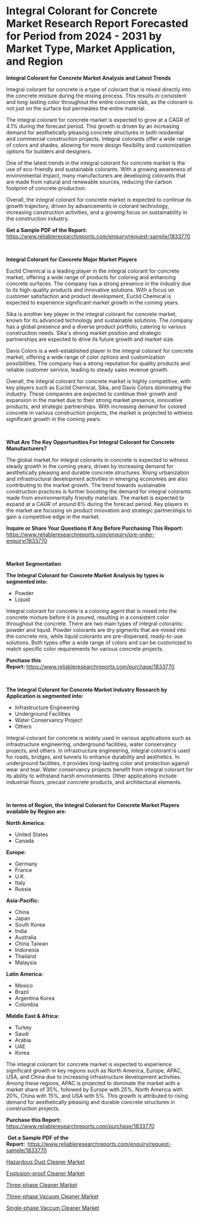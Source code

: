 <p><h1>Integral Colorant for Concrete Market Research Report Forecasted for Period from 2024 -  2031 by Market Type, Market Application, and Region</h1></p><p><strong>Integral Colorant for Concrete Market Analysis and Latest Trends</strong></p>
<p><p>Integral colorant for concrete is a type of colorant that is mixed directly into the concrete mixture during the mixing process. This results in consistent and long-lasting color throughout the entire concrete slab, as the colorant is not just on the surface but permeates the entire material.</p><p>The integral colorant for concrete market is expected to grow at a CAGR of 4.1% during the forecast period. This growth is driven by an increasing demand for aesthetically pleasing concrete structures in both residential and commercial construction projects. Integral colorants offer a wide range of colors and shades, allowing for more design flexibility and customization options for builders and designers.</p><p>One of the latest trends in the integral colorant for concrete market is the use of eco-friendly and sustainable colorants. With a growing awareness of environmental impact, many manufacturers are developing colorants that are made from natural and renewable sources, reducing the carbon footprint of concrete production.</p><p>Overall, the integral colorant for concrete market is expected to continue its growth trajectory, driven by advancements in colorant technology, increasing construction activities, and a growing focus on sustainability in the construction industry.</p></p>
<p><strong>Get a Sample PDF of the Report:&nbsp;</strong> <a href="https://www.reliableresearchreports.com/enquiry/request-sample/1833770">https://www.reliableresearchreports.com/enquiry/request-sample/1833770</a></p>
<p>&nbsp;</p>
<p><strong>Integral Colorant for Concrete Major Market Players</strong></p>
<p><p>Euclid Chemical is a leading player in the integral colorant for concrete market, offering a wide range of products for coloring and enhancing concrete surfaces. The company has a strong presence in the industry due to its high-quality products and innovative solutions. With a focus on customer satisfaction and product development, Euclid Chemical is expected to experience significant market growth in the coming years.</p><p>Sika is another key player in the integral colorant for concrete market, known for its advanced technology and sustainable solutions. The company has a global presence and a diverse product portfolio, catering to various construction needs. Sika's strong market position and strategic partnerships are expected to drive its future growth and market size.</p><p>Davis Colors is a well-established player in the integral colorant for concrete market, offering a wide range of color options and customization possibilities. The company has a strong reputation for quality products and reliable customer service, leading to steady sales revenue growth.</p><p>Overall, the integral colorant for concrete market is highly competitive, with key players such as Euclid Chemical, Sika, and Davis Colors dominating the industry. These companies are expected to continue their growth and expansion in the market due to their strong market presence, innovative products, and strategic partnerships. With increasing demand for colored concrete in various construction projects, the market is projected to witness significant growth in the coming years.</p></p>
<p>&nbsp;</p>
<p><strong>What Are The Key Opportunities For Integral Colorant for Concrete Manufacturers?</strong></p>
<p><p>The global market for integral colorants in concrete is expected to witness steady growth in the coming years, driven by increasing demand for aesthetically pleasing and durable concrete structures. Rising urbanization and infrastructural development activities in emerging economies are also contributing to the market growth. The trend towards sustainable construction practices is further boosting the demand for integral colorants made from environmentally friendly materials. The market is expected to expand at a CAGR of around 6% during the forecast period. Key players in the market are focusing on product innovation and strategic partnerships to gain a competitive edge in the market.</p></p>
<p><strong>Inquire or Share Your Questions If Any Before Purchasing This Report:</strong> <a href="https://www.reliableresearchreports.com/enquiry/pre-order-enquiry/1833770">https://www.reliableresearchreports.com/enquiry/pre-order-enquiry/1833770</a></p>
<p>&nbsp;</p>
<p><strong>Market Segmentation</strong></p>
<p><strong>The Integral Colorant for Concrete Market Analysis by types is segmented into:</strong></p>
<p><ul><li>Powder</li><li>Liquid</li></ul></p>
<p><p>Integral colorant for concrete is a coloring agent that is mixed into the concrete mixture before it is poured, resulting in a consistent color throughout the concrete. There are two main types of integral colorants: powder and liquid. Powder colorants are dry pigments that are mixed into the concrete mix, while liquid colorants are pre-dispersed, ready-to-use solutions. Both types offer a wide range of colors and can be customized to match specific color requirements for various concrete projects.</p></p>
<p><strong>Purchase this Report:&nbsp;</strong><a href="https://www.reliableresearchreports.com/purchase/1833770">https://www.reliableresearchreports.com/purchase/1833770</a></p>
<p>&nbsp;</p>
<p><strong>The Integral Colorant for Concrete Market Industry Research by Application is segmented into:</strong></p>
<p><ul><li>Infrastructure Engineering</li><li>Underground Facilities</li><li>Water Conservancy Project</li><li>Others</li></ul></p>
<p><p>Integral colorant for concrete is widely used in various applications such as infrastructure engineering, underground facilities, water conservancy projects, and others. In infrastructure engineering, integral colorant is used for roads, bridges, and tunnels to enhance durability and aesthetics. In underground facilities, it provides long-lasting color and protection against wear and tear. Water conservancy projects benefit from integral colorant for its ability to withstand harsh environments. Other applications include industrial floors, precast concrete products, and architectural elements.</p></p>
<p>&nbsp;</p>
<p><strong>In terms of Region, the Integral Colorant for Concrete Market Players available by Region are:</strong></p>
<p>
    <p> <strong> North America: </strong>
        <ul>
            <li>United States</li>
            <li>Canada</li>
        </ul>
        </p> 
    <p> <strong> Europe: </strong>
        <ul>
            <li>Germany</li>
            <li>France</li>
            <li>U.K.</li>
            <li>Italy</li>
            <li>Russia</li>
        </ul>
        </p> 
    <p> <strong> Asia-Pacific: </strong>
        <ul>
            <li>China</li>
            <li>Japan</li>
            <li>South Korea</li>
            <li>India</li>
            <li>Australia</li>
            <li>China Taiwan</li>
            <li>Indonesia</li>
            <li>Thailand</li>
            <li>Malaysia</li>
        </ul>
        </p> 
    <p> <strong> Latin America: </strong>
        <ul>
            <li>Mexico</li>
            <li>Brazil</li>
            <li>Argentina Korea</li>
            <li>Colombia</li>
        </ul>
        </p> 
    <p> <strong> Middle East & Africa: </strong>
        <ul>
            <li>Turkey</li>
            <li>Saudi</li>
            <li>Arabia</li>
            <li>UAE</li>
            <li>Korea</li>
        </ul>
    </p>
    </p>
<p><p>The integral colorant for concrete market is expected to experience significant growth in key regions such as North America, Europe, APAC, USA, and China due to increasing infrastructure development activities. Among these regions, APAC is projected to dominate the market with a market share of 35%, followed by Europe with 25%, North America with 20%, China with 15%, and USA with 5%. This growth is attributed to rising demand for aesthetically pleasing and durable concrete structures in construction projects.</p></p>
<p><strong>Purchase this Report: </strong><a href="https://www.reliableresearchreports.com/purchase/1833770">https://www.reliableresearchreports.com/purchase/1833770</a></p>
<p>&nbsp;<strong>Get a Sample PDF of the Report:&nbsp;&nbsp;</strong><a href="https://www.reliableresearchreports.com/enquiry/request-sample/1833770">https://www.reliableresearchreports.com/enquiry/request-sample/1833770</a></p>
<p><strong></strong></p>
<p><p><a href="https://github.com/kosella/Market-Research-Report-List-2/blob/main/hazardous-dust-cleaner-market.md">Hazardous Dust Cleaner Market</a></p><p><a href="https://github.com/nathandecarvalho/Market-Research-Report-List-2/blob/main/explosion-proof-cleaner-market.md">Explosion-proof Cleaner Market</a></p><p><a href="https://github.com/kufem1/Market-Research-Report-List-1/blob/main/three-phase-cleaner-market.md">Three-phase Cleaner Market</a></p><p><a href="https://github.com/singletonthaxterkelliehr2df/Market-Research-Report-List-1/blob/main/three-phase-vacuum-cleaner-market.md">Three-phase Vacuum Cleaner Market</a></p><p><a href="https://github.com/julyju69/Market-Research-Report-List-2/blob/main/single-phase-vaccum-cleaner-market.md">Single-phase Vaccum Cleaner Market</a></p></p>